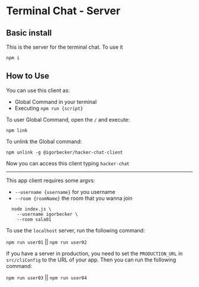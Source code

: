 # Terminal Chat - Server

## Basic install

This is the server for the terminal chat.
To use it

`npm i`

## How to Use

You can use this client as:
- Global Command in your terminal
- Executing `npm run {script}`

To user Global Command, open the `/` and execute:

`npm link`

To unlink the Global command:

`npm unlink -g @igorbecker/hacker-chat-client`

Now you can access this client typing `hacker-chat`

---


This app client requires some argvs:
- `--username {username}` for you username
- `--room {roomName}` the room that you wanna join

```
  node index.js \
    --username igorbecker \
    --room sala01
```

To use the `localhost` server, run the following command:

`npm run user01` || `npm run user02`

If you have a server in production, you need to set the `PRODUCTION_URL` in `src/cliConfig` to the URL of your app.
Then you can run the following command:

`npm run user03` || `npm run user04`



